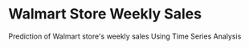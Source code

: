 # Walmart Store Weekly Sales
Prediction of Walmart store's weekly sales Using Time Series Analysis 

